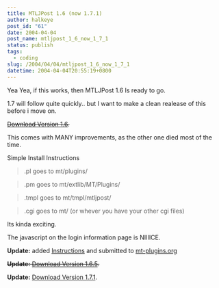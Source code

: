 ```yaml
---
title: MTLJPost 1.6 (now 1.7.1)
author: halkeye
post_id: "61"
date: 2004-04-04
post_name: mtljpost_1_6_now_1_7_1
status: publish
tags:
  - coding
slug: /2004/04/04/mtljpost_1_6_now_1_7_1
datetime: 2004-04-04T20:55:19+0800
---
```


Yea Yea, if this works, then MTLJPost 1.6 Is ready to go.  

1.7 will follow quite quickly.. but I want to make a clean realease of this before i move on.

<s>[Download Version 1.6](https://files.halkeye.net/MTLJPost.1.6.tgz).</s>

This comes with MANY improvements, as the other one died most of the time.

Simple Install Instructions  

> .pl goes to mt/plugins/  

> .pm goes to mt/extlib/MT/Plugins/  

> .tmpl goes to mt/tmpl/mtljpost/  

> .cgi goes to mt/ (or whever you have your other cgi files)

Its kinda exciting.

The javascript on the login information page is NIIIICE.

**Update:** added [Instructions](https://www.kodekoan.com/project/MTLJPost) and submitted to [mt-plugins.org](https://www.mt-plugins.org)

<s>**Update:** [Download Version 1.6.5](https://files.halkeye.net/MTLJPost.1.6.5.tgz).</s>

**Update:** [Download Version 1.7.1](https://files.halkeye.net/MTLJPost.1.7.1.tgz).